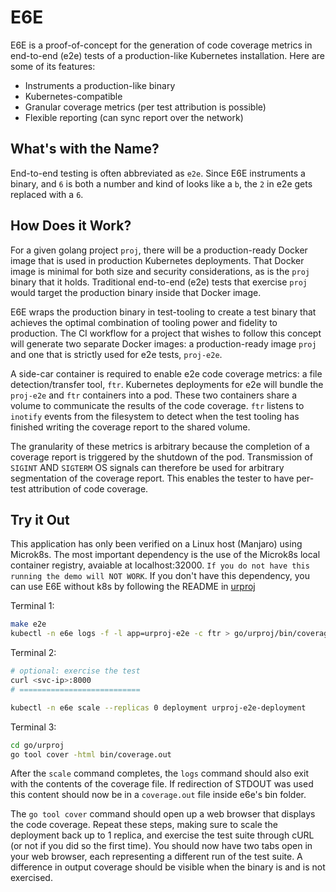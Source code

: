 # E6E

E6E is a proof-of-concept for the generation of code coverage metrics in end-to-end (e2e) tests of a production-like Kubernetes installation.  Here are some of its features:
* Instruments a production-like binary
* Kubernetes-compatible
* Granular coverage metrics (per test attribution is possible)
* Flexible reporting (can sync report over the network)

## What's with the Name?
End-to-end testing is often abbreviated as `e2e`.  Since E6E instruments a binary, and `6` is both a number and kind of looks like a `b`, the `2` in e2e gets replaced with a `6`.

## How Does it Work?
For a given golang project `proj`, there will be a production-ready Docker image that is used in production Kubernetes deployments.  That Docker image is minimal for both size and security considerations, as is the `proj` binary that it holds. Traditional end-to-end (e2e) tests that exercise `proj` would target the production binary inside that Docker image.  

E6E wraps the production binary in test-tooling to create a test binary that achieves the optimal combination of tooling power and fidelity to production.  The CI workflow for a project that wishes to follow this concept will generate two separate Docker images: a production-ready image `proj` and one that is strictly used for e2e tests, `proj-e2e`.  

A side-car container is required to enable e2e code coverage metrics: a file detection/transfer tool, `ftr`.  Kubernetes deployments for e2e will bundle the `proj-e2e` and `ftr` containers into a pod.  These two containers share a volume to communicate the results of the code coverage.  `ftr` listens to `inotify` events from the filesystem to detect when the test tooling has finished writing the coverage report to the shared volume.    

The granularity of these metrics is arbitrary because the completion of a coverage report is triggered by the shutdown of the pod.  Transmission of `SIGINT` AND `SIGTERM` OS signals can therefore be used for arbitrary segmentation of the coverage report. This enables the tester to have per-test attribution of code coverage.

## Try it Out
This application has only been verified on a Linux host (Manjaro) using Microk8s.  The most important dependency is the use of the Microk8s local container registry, avaiable at localhost:32000.  `If you do not have this running the demo will NOT WORK`.  If you don't have this dependency, you can use E6E without k8s by following the README in [urproj](go/urproj/README.md)

Terminal 1:
```bash
make e2e
kubectl -n e6e logs -f -l app=urproj-e2e -c ftr > go/urproj/bin/coverage.out
```
Terminal 2:
```bash
# optional: exercise the test
curl <svc-ip>:8000
# ===========================

kubectl -n e6e scale --replicas 0 deployment urproj-e2e-deployment
```

Terminal 3:
```bash
cd go/urproj
go tool cover -html bin/coverage.out
```

After the `scale` command completes, the `logs` command should also exit with the contents of the coverage file.  If redirection of STDOUT was used this content should now be in a `coverage.out` file inside  e6e's bin folder.  

The `go tool cover` command should open up a web browser that displays the code coverage.  Repeat these steps, making sure to scale the deployment back up to 1 replica, and exercise the test suite through cURL (or not if you did so the first time).  You should now have two tabs open in your web browser, each representing a different run of the test suite.  A difference in output coverage should be visible when the binary is and is not exercised.
